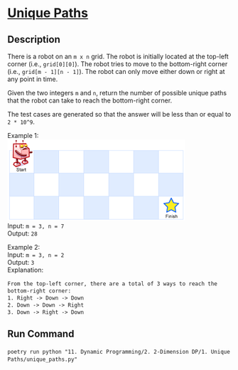 # [Unique Paths](https://leetcode.com/problems/unique-paths/)

## Description

There is a robot on an `m x n` grid. The robot is initially located at the top-left corner (i.e., `grid[0][0]`). The
robot
tries to move to the bottom-right corner (i.e., `grid[m - 1][n - 1]`). The robot can only move either down or right at
any
point in time.

Given the two integers `m` and `n`, return the number of possible unique paths that the robot can take to reach the
bottom-right corner.

The test cases are generated so that the answer will be less than or equal to `2 * 10^9`.

Example 1:\
![Example 1](example_1.png)\
Input: `m = 3, n = 7`\
Output: `28`

Example 2:\
Input: `m = 3, n = 2`\
Output: `3`\
Explanation:

```
From the top-left corner, there are a total of 3 ways to reach the bottom-right corner:
1. Right -> Down -> Down
2. Down -> Down -> Right
3. Down -> Right -> Down
```

## Run Command

`poetry run python "11. Dynamic Programming/2. 2-Dimension DP/1. Unique Paths/unique_paths.py"`
